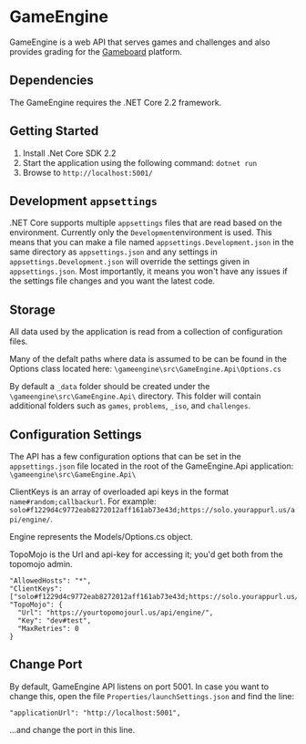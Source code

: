 # GameEngine

GameEngine is a web API that serves games and challenges and also provides grading for the [Gameboard](https://github.com/cmu-sei/gameboard) platform.

## Dependencies

The GameEngine requires the .NET Core 2.2 framework.

## Getting Started

1. Install .Net Core SDK 2.2
2. Start the application using the following command: `dotnet run`
3. Browse to `http://localhost:5001/`

## Development `appsettings`

.NET Core supports multiple `appsettings` files that are read based on the environment. Currently only the `Development`environment is used. This means that you can make a file named `appsettings.Development.json` in the same directory as `appsettings.json` and any settings in `appsettings.Development.json` will override the settings given in
`appsettings.json`. Most importantly, it means you won't have any issues if the settings file changes and you want the latest code.

## Storage

All data used by the application is read from a collection of configuration files.

Many of the defalt paths where data is assumed to be can be found in the Options class located here: `\gameengine\src\GameEngine.Api\Options.cs`

By default a `_data` folder should be created under the `\gameengine\src\GameEngine.Api\` directory. This folder will contain additional folders such as `games`, `problems`, `_iso`, and `challenges`.
	
## Configuration Settings

The API has a few configuration options that can be set in the `appsettings.json` file located in the root of the GameEngine.Api application: `\gameengine\src\GameEngine.Api\`

ClientKeys is an array of overloaded api keys in the format `name#random;callbackurl`. For example:  `solo#f1229d4c9772eab8272012aff161ab73e43d;https://solo.yourappurl.us/api/engine/`.  

Engine represents the Models/Options.cs object.

TopoMojo is the Url and api-key for accessing it; you'd get both from the topomojo admin.

    "AllowedHosts": "*",
    "ClientKeys": ["solo#f1229d4c9772eab8272012aff161ab73e43d;https://solo.yourappurl.us/api/engine/"],
    "TopoMojo": {
      "Url": "https://yourtopomojourl.us/api/engine/",
      "Key": "dev#test",
      "MaxRetries": 0
    }

## Change Port

By default, GameEngine API listens on port 5001. In case you want to change this, open the file `Properties/launchSettings.json` and find the line:

`"applicationUrl": "http://localhost:5001",`
    
...and change the port in this line.

